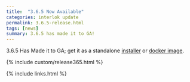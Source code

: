 ```yaml
---
title:  "3.6.5 Now Available"
categories: interlok update
permalink: 3.6.5-release.html
tags: [news]
summary: 3.6.5 has made it to GA!
---
```


3.6.5 Has Made it to GA; get it as a standalone [installer][] or [docker image][].

{% include custom/release365.html %}

[installer]: https://development.adaptris.net/installers/Interlok
[docker image]: https://hub.docker.com/r/adaptris/interlok/tags
{% include links.html %}
